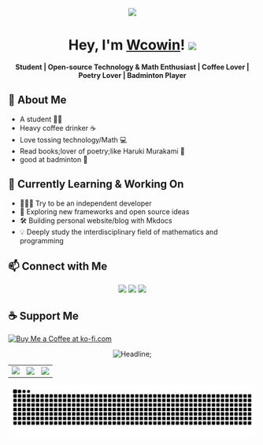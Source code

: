 <div id="header" align="center">
  <img src="https://media.giphy.com/media/du3J3cXyzhj75IOgvA/giphy.gif" width="200"/>
  
  <h1>
    Hey, I'm <a href="https://wcowin.work/">Wcowin</a>!
    <img src="https://media.giphy.com/media/hvRJCLFzcasrR4ia7z/giphy.gif" width="30px"/>
  </h1>
  <p align="center">
    <b>Student | Open-source Technology & Math Enthusiast | Coffee Lover | Poetry Lover | Badminton Player</b>
  </p>
</div>


## 🌱 About Me


* A student :student:
* Heavy coffee drinker ☕
* Love tossing technology/Math 💻
* Read books;lover of poetry;like Haruki Murakami 📖
* good at badminton :badminton:


## 🚀 Currently Learning & Working On
- 👨🏻‍💻 Try to be an independent developer 
- 🤔 Exploring new frameworks and open source ideas
- 🛠️ Building personal website/blog with Mkdocs
- 💡 Deeply study the interdisciplinary field of mathematics and programming

## 📫 Connect with Me

<p align="center">
  <a href="https://twitter.com/Wcowin_" target="_blank"><img src="https://pic3.zhimg.com/80/v2-aa11d437a377f1a0deac132eb800b306_1440w.webp" width="50" /></a>
  <a href="https://t.me/Wcowin" target="_blank"><img src="https://pica.zhimg.com/v2-61b4731957dba61e9960436dbd06306a_1440w.jpg" width="50" /></a>
  <a href="mailto:wangkewen821@gmail.com" target="_blank"><img src="https://pic4.zhimg.com/v2-e996df5a7696237b6f924ace7044cd97_1440w.jpg" width="50" /></a>
</p>

  
 <!-- [![Anurag's GitHub stats](https://github-readme-stats.vercel.app/api?username=Wcowin)](https://github.com/anuraghazra/github-readme-stats)  
[![Readme Card](https://github-readme-stats-beta-amber-44.vercel.app/api?username=Wcowin&show_icons=true&role=OWNER,ORGANIZATION_MEMBER,COLLABORATOR&locale=zh-my)](#)  -->

<!--[![Top Langs](https://github-readme-stats.vercel.app/api/top-langs/?username=Wcowin)](https://github.com/anuraghazra/github-readme-stats)-->

<!--
## Connect with me
 
<p align="left">
&nbsp; <a href="https://twitter.com/Wcowin_" target="_blank" rel="noopener noreferrer"><img src="https://img.icons8.com/plasticine/100/000000/twitter.png" width="50" /></a>  
&nbsp; <a href="https://www.instagram.com/wcowin_/" target="_blank" rel="noopener noreferrer"><img src="https://img.icons8.com/plasticine/100/000000/instagram-new.png" width="50" /></a>  
&nbsp; <a href="mailto:wangkewen821@gmail.com" target="_blank" rel="noopener noreferrer"><img src="https://img.icons8.com/plasticine/100/000000/gmail.png"  width="50" /></a>
</p>


<p align="left">
&nbsp; <a href="https://twitter.com/Wcowin_" target="_blank" rel="noopener noreferrer"><img src="https://img.icons8.com/plasticine/100/000000/twitter.png" width="50" /></a>  
&nbsp; <a href="https://www.instagram.com/wcowin_/" target="_blank" rel="noopener noreferrer"><img src="https://img.icons8.com/plasticine/100/000000/instagram-new.png" width="50" /></a>  
&nbsp; <a href="mailto:wangkewen821@gmail.com" target="_blank" rel="noopener noreferrer"><img src="https://img.icons8.com/plasticine/100/000000/gmail.png"  width="50" /></a>
</p>
-->

## ☕ Support Me

<a href='https://ko-fi.com/U6U5HAO6B' target='_blank'><img height='36' style='border:0px;height:36px;' src='https://storage.ko-fi.com/cdn/kofi5.png?v=6' border='0' alt='Buy Me a Coffee at ko-fi.com' /></a>


<div align=center> 
         <img src="https://readme-typing-svg.herokuapp.com?color=%2336BCF7&size=32&center=true&vCenter=true&width=600&height=50&lines=My+hobby:+;I+Love+coffee;I+Love+books;I+Love+Program" alt="Headline;" /> 
     </div> 

 <table>
    <tr>
        <td >
            <center><img src="http://github-profile-summary-cards.vercel.app/api/cards/repos-per-language?username=Wcowin&theme=vue" ></center>
        </td>
        <td >
            <center><img src="http://github-profile-summary-cards.vercel.app/api/cards/productive-time?username=Wcowin&theme=github&utcOffset=8" align="right" /></center>
        </td>
        <td >
            <center><img src="http://github-profile-summary-cards.vercel.app/api/cards/most-commit-language?username=Wcowin&theme=vue" align="right" /></center>
        </td>
    </tr>
</table>

![Wcowin's github activity graph](https://raw.githubusercontent.com/Wcowin/Wcowin/output/github-contribution-grid-snake.svg)
